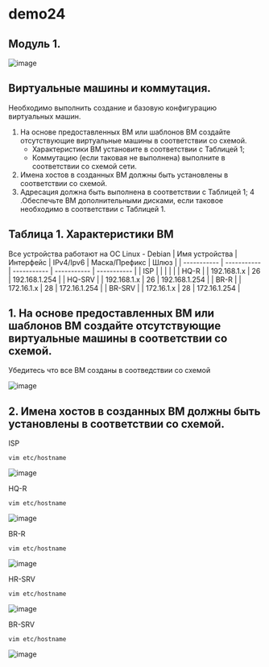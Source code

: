 # demo24
## Модуль 1.
![image](https://github.com/idkwhtiwant/demo24/assets/105741255/f105c1d1-cf0b-441a-82a3-11aad8d109f3)

## Виртуальные машины и коммутация.
Необходимо выполнить создание и базовую конфигурацию виртуальных машин.

1. На основе предоставленных ВМ или шаблонов ВМ создайте отсутствующие виртуальные машины в соответствии со схемой.
      - Характеристики ВМ установите в соответствии с Таблицей 1;
      - Коммутацию (если таковая не выполнена) выполните в соответствии со схемой сети.
2. Имена хостов в созданных ВМ должны быть установлены в соответствии со схемой.
3. Адресация должна быть выполнена в соответствии с Таблицей 1;
4 .Обеспечьте ВМ дополнительными дисками, если таковое необходимо в соответствии с Таблицей 1.

## Таблица 1. Характеристики ВМ
Все устройства работают на OC Linux - Debian
| Имя устройства |  Интерфейс  |  IPv4/Ipv6  | Маска/Префикс | Шлюз |
| ----------- | ----------- | ----------- | ----------- | ----------- |
| ISP            |             |             |               |               |
| HQ-R           |             | 192.168.1.x | 26            | 192.168.1.254 |
| HQ-SRV         |             | 192.168.1.x | 26            | 192.168.1.254 |
| BR-R           |             | 172.16.1.x  | 28            | 172.16.1.254  |
| BR-SRV         |             | 172.16.1.x  | 28            | 172.16.1.254  |

## 1. На основе предоставленных ВМ или шаблонов ВМ создайте отсутствующие виртуальные машины в соответствии со схемой.
Убедитесь что все ВМ созданы в соотведствии со схемой

![image](https://github.com/idkwhtiwant/demo24/assets/105741255/3f1c1764-2198-432c-ba10-2f2d2720c0b2)


## 2. Имена хостов в созданных ВМ должны быть установлены в соответствии со схемой.
ISP
```
vim etc/hostname
```
![image](https://github.com/idkwhtiwant/demo24/assets/105741255/ddd5260c-2a5d-45dd-bc64-72faf798e2b4)

HQ-R
```
vim etc/hostname
```
![image](https://github.com/idkwhtiwant/demo24/assets/105741255/f8b8f92f-df1a-4325-b970-a844c6e98a38)

BR-R
```
vim etc/hostname
```
![image](https://github.com/idkwhtiwant/demo24/assets/105741255/419cb478-9c0c-4115-8982-41763e78f9a9)

HR-SRV
```
vim etc/hostname
```
![image](https://github.com/idkwhtiwant/demo24/assets/105741255/94b85b5f-1d74-47c7-a55c-4c84088d4cf9)

BR-SRV
```
vim etc/hostname
```
![image](https://github.com/idkwhtiwant/demo24/assets/105741255/55c916b8-e7db-45bf-82b8-d47b1d445024)


